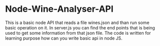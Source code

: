 # Node-Wine-Analyser-API

This is a basic node API that reads a file wines.json and than run some basic operation on it. In server.js you can find the end points that is being used to get some information from that json file. The code is written for learning purpose how can you write basic api in node JS.
